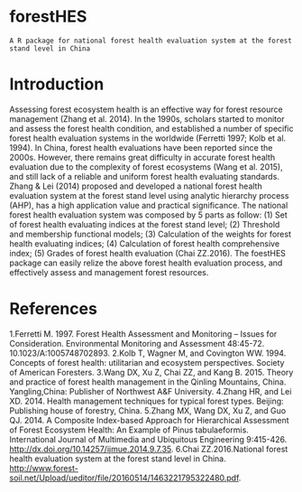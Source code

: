# forestHES
    A R package for national forest health evaluation system at the forest stand level in China
# Introduction
Assessing forest ecosystem health is an effective way for forest resource management (Zhang et al. 2014). In the 1990s, 
  scholars started to monitor and assess the forest health condition, and established a number of specific forest health 
  evaluation systems in the worldwide (Ferretti 1997; Kolb et al. 1994). In China, forest health evaluations have been 
  reported since the 2000s. However, there remains great difficulty in accurate forest health evaluation due to the 
  complexity of forest ecosystems (Wang et al. 2015), and still lack of a reliable and uniform forest health evaluating 
  standards. Zhang & Lei (2014) proposed and developed a national forest health evaluation system at the forest stand level 
  using analytic hierarchy process (AHP), has a high application value and practical significance.
    The national forest health evaluation system was composed by 5 parts as follow: (1) Set of forest health evaluating indices
  at the forest stand level; (2) Threshold and membership functional models; (3) Calculation of the weights for forest health
  evaluating indices; (4) Calculation of forest health comprehensive index; (5) Grades of forest health evaluation (Chai
  ZZ.2016).
    The foestHES package can easily relize the above forest health evaluation process, and effectively assess and management
  forest resources. 
    
# References 
  1.Ferretti M. 1997. Forest Health Assessment and Monitoring – Issues for Consideration. Environmental Monitoring and Assessment
  48:45-72. 10.1023/A:1005748702893.
  2.Kolb T, Wagner M, and Covington WW. 1994. Concepts of forest health: utilitarian and ecosystem perspectives. Society of 
  American Foresters.
  3.Wang DX, Xu Z, Chai ZZ, and Kang B. 2015. Theory and practice of forest health management in the Qinling Mountains, China.
  Yangling,China: Publisher of Northwest A&F University.
  4.Zhang HR, and Lei XD. 2014. Health management techniques for typical forest types. Beijing: Publishing house of forestry,
  China.
  5.Zhang MX, Wang DX, Xu Z, and Guo QJ. 2014. A Composite Index-based Approach for Hierarchical Assessment of Forest Ecosystem
  Health: An Example of Pinus tabulaeformis. International Journal of Multimedia and Ubiquitous Engineering 9:415-426.
  http://dx.doi.org/10.14257/ijmue.2014.9.7.35.
  6.Chai ZZ.2016.National forest health evaluation system at the forest stand level in China.   
  http://www.forest-soil.net/Upload/ueditor/file/20160514/1463221795322480.pdf.
